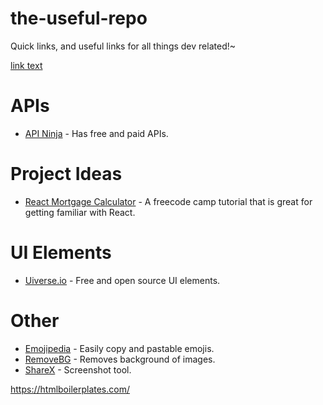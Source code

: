 # the-useful-repo
Quick links, and useful links for all things dev related!~

[link text](URL "title text") 

# APIs
- [API Ninja](https://api-ninjas.com/ "API Ninja") - Has free and paid APIs. 

# Project Ideas
- [React Mortgage Calculator](https://www.freecodecamp.org/news/react-mortgage-calculator-tutorial-for-beginners/ "React Mortgage Calculator") - A freecode camp tutorial that is great for getting familiar with React. 

# UI Elements
- [Uiverse.io](https://uiverse.io/ "Uiverse.io") - Free and open source UI elements.

# Other
- [Emojipedia](https://emojipedia.org/ "Emojipedia") - Easily copy and pastable emojis.
- [RemoveBG](https://www.remove.bg "removeBG") - Removes background of images.
- [ShareX](https://getsharex.com/ "ShareX") - Screenshot tool.


https://htmlboilerplates.com/
